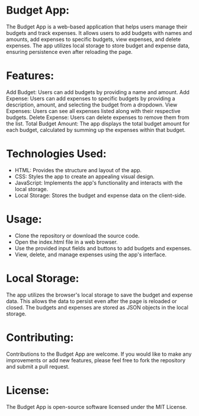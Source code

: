 # Budget App:
The Budget App is a web-based application that helps users manage their budgets and track expenses. It allows users to add budgets with names and amounts, add expenses to specific budgets, view expenses, and delete expenses. The app utilizes local storage to store budget and expense data, ensuring persistence even after reloading the page.

# Features:
Add Budget: Users can add budgets by providing a name and amount.
Add Expense: Users can add expenses to specific budgets by providing a description, amount, and selecting the budget from a dropdown.
View Expenses: Users can see all expenses listed along with their respective budgets.
Delete Expense: Users can delete expenses to remove them from the list.
Total Budget Amount: The app displays the total budget amount for each budget, calculated by summing up the expenses within that budget.

# Technologies Used:
* HTML: Provides the structure and layout of the app.
* CSS: Styles the app to create an appealing visual design.
* JavaScript: Implements the app's functionality and interacts with the local storage.
* Local Storage: Stores the budget and expense data on the client-side.

# Usage:
* Clone the repository or download the source code.
* Open the index.html file in a web browser.
* Use the provided input fields and buttons to add budgets and expenses.
* View, delete, and manage expenses using the app's interface.

# Local Storage:
The app utilizes the browser's local storage to save the budget and expense data. This allows the data to persist even after the page is reloaded or closed. The budgets and expenses are stored as JSON objects in the local storage.

# Contributing:
Contributions to the Budget App are welcome. If you would like to make any improvements or add new features, please feel free to fork the repository and submit a pull request.

# License:
The Budget App is open-source software licensed under the MIT License.
